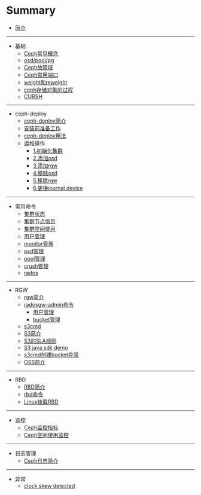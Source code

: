 # Summary

* [简介](README.md)

-----
* 基础
    * [Ceph常见概念](chapters/basic/ceph-basic-concept.md)
    * [osd/pool/pg](chapters/basic/ceph-basic-osd-pool-pg.md)
    * [Ceph故障域](chapters/basic/ceph-failure-domains.md)
    * [Ceph常用端口](chapters/basic/ceph-basic-port.md)
    * [weight和reweight](chapters/basic/ceph-basic-weight.md)
    * [ceph存储对象的过程](chapters/basic/ceph-concept-store-process.md)
    * [CURSH](chapters/basic/ceph-concept-crush.md)

-----
* ceph-deploy
    * [ceph-deploy简介](chapters/ceph-deploy/ceph-deploy-introduction.md)
    * [安装前准备工作](chapters/ceph-deploy/ceph-install-prepare.md)
    * [ceph-deploy用法](chapters/ceph-deploy/ceph-deploy-usage.md)
    * 运维操作
        * [1.初始化集群](chapters/ceph-deploy/ceph-deploy-new.md)
        * [2.添加osd](chapters/ceph-deploy/ceph-deploy-add-osd.md)
        * [3.添加rgw](chapters/ceph-deploy/ceph-deploy-add-rgw.md)
        * [4.移除osd](chapters/ceph-deploy/ceph-ops-remove-osd.md)
        * [5.移除rgw](chapters/ceph-deploy/ceph-ops-remove-rgw.md)
        * [6.更换journal device](chapters/ceph-deploy/ceph-ops-replace-journal-device.md)

-----
* 常用命令
    * [集群状态](chapters/command/ceph-command-status.md)
    * [集群节点信息](chapters/command/ceph-command-node.md)
    * [集群空间使用](chapters/command/ceph-command-df.md)
    * [用户管理](chapters/command/ceph-command-user.md)
    * [monitor管理](chapters/command/ceph-command-monitor.md)
    * [osd管理](chapters/command/ceph-command-osd.md)
    * [pool管理](chapters/command/ceph-command-osd-pool.md)
    * [crush管理](chapters/command/ceph-command-osd-crush.md)
    * [rados](chapters/command/ceph-command-rados.md)

-----
* RGW
    * [rgw简介](chapters/rgw/ceph-rgw-introduction.md)
    * [radosgw-admin命令](chapters/rgw/ceph-rgw-radosgw-admin.md)
        * [用户管理](chapters/rgw/ceph-rgw-radosgw-admin-user.md)
        * [bucket管理](chapters/rgw/ceph-rgw-radosgw-admin-bucket.md)
    * [s3cmd](chapters/rgw/ceph-rgw-s3cmd.md)
    * [S3简介](chapters/rgw/s3-introduction.md)
    * [S3的SLA规则](chapters/rgw/s3-sla.md)
    * [S3 java sdk demo](chapters/rgw/s3-java-sdk-demo.md)
    * [s3cmd创建bucket异常](chapters/rgw/ceph-rgw-s3cmd-mb-exception.md)
    * [OSS简介](chapters/rgw/oss-introduction.md)

-----
* RBD
    * [RBD简介](chapters/rbd/ceph-rbd-introduction.md)
    * [rbd命令](chapters/rbd/ceph-rbd-command.md)
    * [Linux挂载RBD](chapters/rbd/ceph-rbd-mount.md)

-----
* 监控
    * [Ceph监控指标](chapters/monitor/ceph-monitor-metrics.md)
    * [Ceph空间使用监控](chapters/monitor/ceph-monitor-usage.md)

-----
* 日志管理
    * [Ceph日志简介](chapters/log/ceph-log-introduction.md)

-----
* 异常
    * [clock skew detected](chapters/exception/ceph-exception-clock.md)

